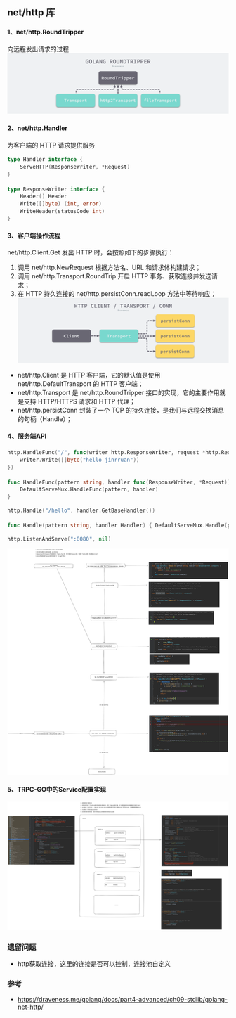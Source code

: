 ## net/http 库

#### 1、net/http.RoundTripper 
向远程发出请求的过程
![img.png](statics/img.png)

#### 2、net/http.Handler 
为客户端的 HTTP 请求提供服务
```go
type Handler interface {
    ServeHTTP(ResponseWriter, *Request)
}

type ResponseWriter interface {
	Header() Header
	Write([]byte) (int, error)
	WriteHeader(statusCode int)
}
```

#### 3、客户端操作流程
net/http.Client.Get 发出 HTTP 时，会按照如下的步骤执行：
1. 调用 net/http.NewRequest 根据方法名、URL 和请求体构建请求；
2. 调用 net/http.Transport.RoundTrip 开启 HTTP 事务、获取连接并发送请求；  
3. 在 HTTP 持久连接的 net/http.persistConn.readLoop 方法中等待响应；
![img_1.png](statics/img_1.png)

- net/http.Client 是 HTTP 客户端，它的默认值是使用 net/http.DefaultTransport 的 HTTP 客户端；
- net/http.Transport 是 net/http.RoundTripper 接口的实现，它的主要作用就是支持 HTTP/HTTPS 请求和 HTTP 代理；
- net/http.persistConn 封装了一个 TCP 的持久连接，是我们与远程交换消息的句柄（Handle）；

#### 4、服务端API
```go
http.HandleFunc("/", func(writer http.ResponseWriter, request *http.Request) {
    writer.Write([]byte("hello jinrruan"))
})

func HandleFunc(pattern string, handler func(ResponseWriter, *Request)) {
    DefaultServeMux.HandleFunc(pattern, handler)
}
```

```go
http.Handle("/hello", handler.GetBaseHandler())

func Handle(pattern string, handler Handler) { DefaultServeMux.Handle(pattern, handler) }
```

```go
http.ListenAndServe(":8080", nil)
```
![http.png](statics/http.png)

#### 5、TRPC-GO中的Service配置实现
![trpc-service.png](statics/trpc-service.png)

### 遗留问题
- http获取连接，这里的连接是否可以控制，连接池自定义

### 参考
- https://draveness.me/golang/docs/part4-advanced/ch09-stdlib/golang-net-http/
